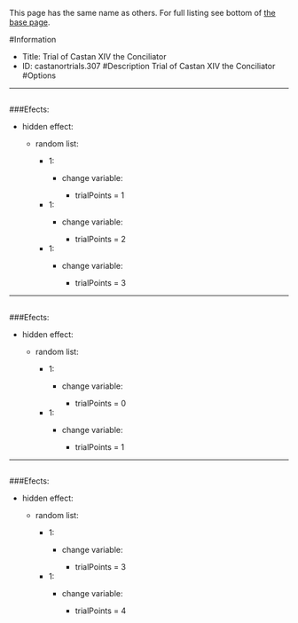 This page has the same name as others. For full listing see bottom of [the base page](trial_of_castan_xiv_the.md).

#Information
 - Title: Trial of Castan XIV the Conciliator
 - ID: castanortrials.307
#Description
Trial of Castan XIV the Conciliator
#Options

___
##

###Efects:<ul><li>hidden effect:</li><ul><li>random list:</li><ul><li>1:</li><ul><li>change variable:</li><ul><li>trialPoints = 1</li></ul></ul><li>1:</li><ul><li>change variable:</li><ul><li>trialPoints = 2</li></ul></ul><li>1:</li><ul><li>change variable:</li><ul><li>trialPoints = 3</li></ul></ul></ul></ul></ul>

___
##

###Efects:<ul><li>hidden effect:</li><ul><li>random list:</li><ul><li>1:</li><ul><li>change variable:</li><ul><li>trialPoints = 0</li></ul></ul><li>1:</li><ul><li>change variable:</li><ul><li>trialPoints = 1</li></ul></ul></ul></ul></ul>

___
##

###Efects:<ul><li>hidden effect:</li><ul><li>random list:</li><ul><li>1:</li><ul><li>change variable:</li><ul><li>trialPoints = 3</li></ul></ul><li>1:</li><ul><li>change variable:</li><ul><li>trialPoints = 4</li></ul></ul></ul></ul></ul>
